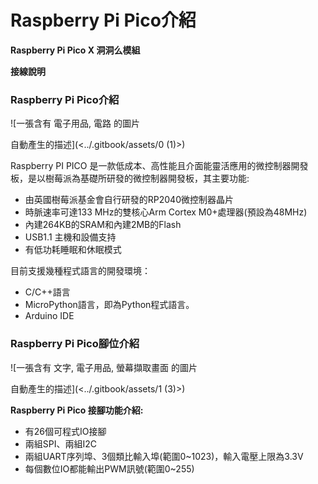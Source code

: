 # Raspberry Pi Pico介紹

**Raspberry Pi Pico X 洞洞么模組**

**接線說明**

### Raspberry Pi Pico介紹 <a href="#_toc124882494" id="_toc124882494"></a>

![一張含有 電子用品, 電路 的圖片

自動產生的描述](<../.gitbook/assets/0 (1)>)

Raspberry PI PICO 是一款低成本、高性能且介面能靈活應用的微控制器開發板，是以樹莓派為基礎所研發的微控制器開發板，其主要功能:

* 由英國樹莓派基金會自行研發的RP2040微控制器晶片
* 時脈速率可達133 MHz的雙核心Arm Cortex M0+處理器(預設為48MHz)
* 內建264KB的SRAM和內建2MB的Flash
* USB1.1 主機和設備支持
* 有低功耗睡眠和休眠模式

目前支援幾種程式語言的開發環境：

* C/C++語言
* MicroPython語言，即為Python程式語言。
* Arduino IDE

### Raspberry Pi Pico腳位介紹 <a href="#_hlk124870888" id="_hlk124870888"></a>

![一張含有 文字, 電子用品, 螢幕擷取畫面 的圖片

自動產生的描述](<../.gitbook/assets/1 (3)>)

**Raspberry Pi Pico 接腳功能介紹:**

* 有26個可程式IO接腳
* 兩組SPI、兩組I2C
* 兩組UART序列埠、3個類比輸入埠(範圍0\~1023)，輸入電壓上限為3.3V
* 每個數位IO都能輸出PWM訊號(範圍0\~255)
